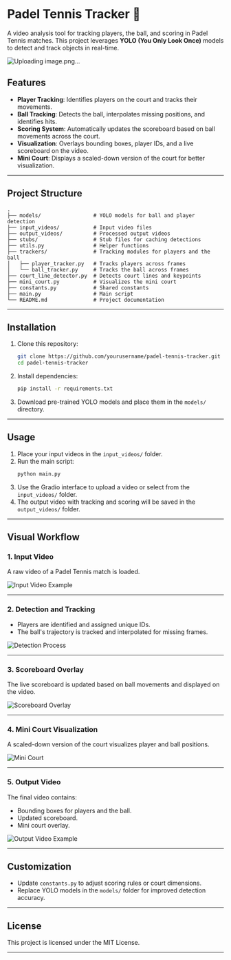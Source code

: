
# Padel Tennis Tracker 🎾  
A video analysis tool for tracking players, the ball, and scoring in Padel Tennis matches. This project leverages **YOLO (You Only Look Once)** models to detect and track objects in real-time.

![Uploading image.png…]()

## Features
- **Player Tracking**: Identifies players on the court and tracks their movements.
- **Ball Tracking**: Detects the ball, interpolates missing positions, and identifies hits.
- **Scoring System**: Automatically updates the scoreboard based on ball movements across the court.
- **Visualization**: Overlays bounding boxes, player IDs, and a live scoreboard on the video.
- **Mini Court**: Displays a scaled-down version of the court for better visualization.

---

## Project Structure
```plaintext
.
├── models/                 # YOLO models for ball and player detection
├── input_videos/           # Input video files
├── output_videos/          # Processed output videos
├── stubs/                  # Stub files for caching detections
├── utils.py                # Helper functions
├── trackers/               # Tracking modules for players and the ball
│   ├── player_tracker.py   # Tracks players across frames
│   └── ball_tracker.py     # Tracks the ball across frames
├── court_line_detector.py  # Detects court lines and keypoints
├── mini_court.py           # Visualizes the mini court
├── constants.py            # Shared constants
├── main.py                 # Main script
└── README.md               # Project documentation
```

---

## Installation
1. Clone this repository:
   ```bash
   git clone https://github.com/yourusername/padel-tennis-tracker.git
   cd padel-tennis-tracker
   ```
2. Install dependencies:
   ```bash
   pip install -r requirements.txt
   ```
3. Download pre-trained YOLO models and place them in the `models/` directory.

---

## Usage
1. Place your input videos in the `input_videos/` folder.
2. Run the main script:
   ```bash
   python main.py
   ```
3. Use the Gradio interface to upload a video or select from the `input_videos/` folder.
4. The output video with tracking and scoring will be saved in the `output_videos/` folder.

---

## Visual Workflow

### 1. Input Video
A raw video of a Padel Tennis match is loaded.

![Input Video Example](https://via.placeholder.com/600x300?text=Input+Video)  

---

### 2. Detection and Tracking
- Players are identified and assigned unique IDs.
- The ball's trajectory is tracked and interpolated for missing frames.

![Detection Process](https://via.placeholder.com/600x300?text=Player+and+Ball+Detection)

---

### 3. Scoreboard Overlay
The live scoreboard is updated based on ball movements and displayed on the video.

![Scoreboard Overlay](https://via.placeholder.com/600x300?text=Scoreboard+Overlay)

---

### 4. Mini Court Visualization
A scaled-down version of the court visualizes player and ball positions.

![Mini Court](https://via.placeholder.com/600x300?text=Mini+Court+Visualization)

---

### 5. Output Video
The final video contains:
- Bounding boxes for players and the ball.
- Updated scoreboard.
- Mini court overlay.

![Output Video Example](https://via.placeholder.com/600x300?text=Output+Video)

---

## Customization
- Update `constants.py` to adjust scoring rules or court dimensions.
- Replace YOLO models in the `models/` folder for improved detection accuracy.

---

## License
This project is licensed under the MIT License.

---
